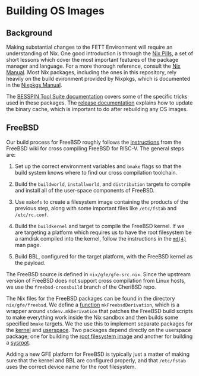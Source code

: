 # Building OS Images

## Background

Making substantial changes to the FETT Environment will require an
understanding of Nix. One good introduction is through the [Nix
Pills](https://nixos.org/nixos/nix-pills/), a set of short lessons
which cover the most important features of the package manager and
language. For a more thorough reference, consult the [Nix
Manual](https://nixos.org/nix/manual/). Most Nix packages, including
the ones in this repository, rely heavily on the build evironment
provided by Nixpkgs, which is documented in the [Nixpkgs
Manual](https://nixos.org/nixpkgs/manual/).

The [BESSPIN Tool Suite
documentation](https://gitlab-ext.galois.com/ssith/tool-suite/-/tree/master/doc)
covers some of the specific tricks used in these packages. The
[release
documentation](https://gitlab-ext.galois.com/ssith/tool-suite/-/blob/master/doc/release.md)
explains how to update the binary cache, which is important to do
after rebuilding any OS images.

## FreeBSD

Our build process for FreeBSD roughly follows the
[instructions](https://wiki.freebsd.org/riscv#Instructions) from the
FreeBSD wiki for cross compiling FreeBSD for RISC-V. The general steps are:

1. Set up the correct environment variables and `bmake` flags so that
   the build system knows where to find our cross compilation
   toolchain.

2. Build the `buildworld`, `installworld`, and `distribution` targets
   to compile and install all of the user-space components of FreeBSD.

3. Use `makefs` to create a filesystem image containing the products
   of the previous step, along with some important files like
   `/etc/fstab` and `/etc/rc.conf`.

4. Build the `buildkernel` and target to compile the FreeBSD
   kernel. If we are targeting a platform which requires us to have
   the root filesystem be a ramdisk compiled into the kernel, follow
   the instructions in the
   [`md(4)`](https://www.freebsd.org/cgi/man.cgi?query=md&sektion=4)
   man page.

5. Build BBL, configured for the target platform, with the FreeBSD
   kernel as the payload.

The FreeBSD source is defined in `nix/gfe/gfe-src.nix`. Since the
upstream version of FreeBSD does not support cross compilation from
Linux hosts, we use the `freebsd-crossbuild` branch of the CheriBSD
repo.

The Nix files for the FreeBSD packages can be found in the directory
`nix/gfe/freebsd`. We define a
[function](./nix/gfe/freebsd/freebsd.nix) `mkFreebsdDerivation`, which
is a wrapper around `stdenv.mkDerivation` that patches the FreeBSD
build scripts to make everything work inside the Nix sandbox and then
builds some specified `bmake` targets. We the use this to implement
separate packages for the
[kernel](./nix/gfe/freebsd/freebsd-kernel.nix) and
[userspace](./nix/gfe/freebsd/freebsd-world.nix). Two packages depend
directly on the userspace package; one for building the [root
filesystem image](./nix/gfe/freebsd/freebsd-rootfs-image.nix) and
another for building a [sysroot](./nix/gfe/freebsd/sysroot.nix).

Adding a new GFE platform for FreeBSD is typically just a matter of
making sure that the kernel and BBL are configured properly, and that
`/etc/fstab` uses the correct device name for the root filesystem.
